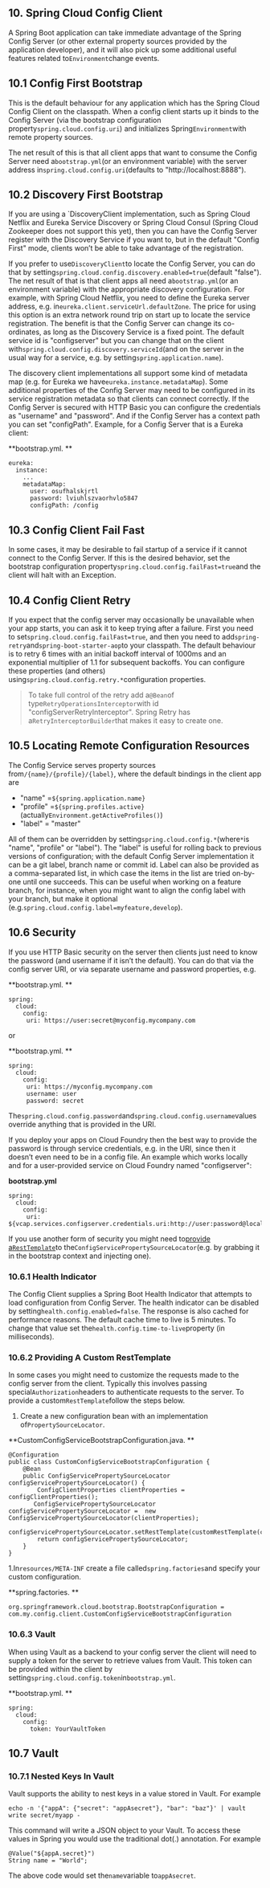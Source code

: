 ## 10. Spring Cloud Config Client

A Spring Boot application can take immediate advantage of the Spring Config Server \(or other external property sources provided by the application developer\), and it will also pick up some additional useful features related to`Environment`change events.

## 10.1 Config First Bootstrap

This is the default behaviour for any application which has the Spring Cloud Config Client on the classpath. When a config client starts up it binds to the Config Server \(via the bootstrap configuration property`spring.cloud.config.uri`\) and initializes Spring`Environment`with remote property sources.

The net result of this is that all client apps that want to consume the Config Server need a`bootstrap.yml`\(or an environment variable\) with the server address in`spring.cloud.config.uri`\(defaults to "http://localhost:8888"\).

## 10.2 Discovery First Bootstrap

If you are using a \`DiscoveryClient implementation, such as Spring Cloud Netflix and Eureka Service Discovery or Spring Cloud Consul \(Spring Cloud Zookeeper does not support this yet\), then you can have the Config Server register with the Discovery Service if you want to, but in the default "Config First" mode, clients won’t be able to take advantage of the registration.

If you prefer to use`DiscoveryClient`to locate the Config Server, you can do that by setting`spring.cloud.config.discovery.enabled=true`\(default "false"\). The net result of that is that client apps all need a`bootstrap.yml`\(or an environment variable\) with the appropriate discovery configuration. For example, with Spring Cloud Netflix, you need to define the Eureka server address, e.g. in`eureka.client.serviceUrl.defaultZone`. The price for using this option is an extra network round trip on start up to locate the service registration. The benefit is that the Config Server can change its co-ordinates, as long as the Discovery Service is a fixed point. The default service id is "configserver" but you can change that on the client with`spring.cloud.config.discovery.serviceId`\(and on the server in the usual way for a service, e.g. by setting`spring.application.name`\).

The discovery client implementations all support some kind of metadata map \(e.g. for Eureka we have`eureka.instance.metadataMap`\). Some additional properties of the Config Server may need to be configured in its service registration metadata so that clients can connect correctly. If the Config Server is secured with HTTP Basic you can configure the credentials as "username" and "password". And if the Config Server has a context path you can set "configPath". Example, for a Config Server that is a Eureka client:

**bootstrap.yml. **

    eureka:
      instance:
        ...
        metadataMap:
          user: osufhalskjrtl
          password: lviuhlszvaorhvlo5847
          configPath: /config
    

## 10.3 Config Client Fail Fast

In some cases, it may be desirable to fail startup of a service if it cannot connect to the Config Server. If this is the desired behavior, set the bootstrap configuration property`spring.cloud.config.failFast=true`and the client will halt with an Exception.

## 10.4 Config Client Retry

If you expect that the config server may occasionally be unavailable when your app starts, you can ask it to keep trying after a failure. First you need to set`spring.cloud.config.failFast=true`, and then you need to add`spring-retry`and`spring-boot-starter-aop`to your classpath. The default behaviour is to retry 6 times with an initial backoff interval of 1000ms and an exponential multiplier of 1.1 for subsequent backoffs. You can configure these properties \(and others\) using`spring.cloud.config.retry.*`configuration properties.

> To take full control of the retry add a`@Bean`of type`RetryOperationsInterceptor`with id "configServerRetryInterceptor". Spring Retry has a`RetryInterceptorBuilder`that makes it easy to create one.

## 10.5 Locating Remote Configuration Resources

The Config Service serves property sources from`/{name}/{profile}/{label}`, where the default bindings in the client app are

* "name" =`${spring.application.name}`
* "profile" =`${spring.profiles.active}`\(actually`Environment.getActiveProfiles()`\)
* "label" = "master"

All of them can be overridden by setting`spring.cloud.config.*`\(where`*`is "name", "profile" or "label"\). The "label" is useful for rolling back to previous versions of configuration; with the default Config Server implementation it can be a git label, branch name or commit id. Label can also be provided as a comma-separated list, in which case the items in the list are tried on-by-one until one succeeds. This can be useful when working on a feature branch, for instance, when you might want to align the config label with your branch, but make it optional \(e.g.`spring.cloud.config.label=myfeature,develop`\).

## 10.6 Security

If you use HTTP Basic security on the server then clients just need to know the password \(and username if it isn’t the default\). You can do that via the config server URI, or via separate username and password properties, e.g.

**bootstrap.yml. **

    spring:
      cloud:
        config:
         uri: https://user:secret@myconfig.mycompany.com
    

or

**bootstrap.yml. **

    spring:
      cloud:
        config:
         uri: https://myconfig.mycompany.com
         username: user
         password: secret
    

The`spring.cloud.config.password`and`spring.cloud.config.username`values override anything that is provided in the URI.

If you deploy your apps on Cloud Foundry then the best way to provide the password is through service credentials, e.g. in the URI, since then it doesn’t even need to be in a config file. An example which works locally and for a user-provided service on Cloud Foundry named "configserver":

**bootstrap.yml**

    spring:
      cloud:
        config:
         uri: ${vcap.services.configserver.credentials.uri:http://user:password@localhost:8888}
    

If you use another form of security you might need to[provide a`RestTemplate`](https://cloud.spring.io/spring-cloud-static/Dalston.SR4/multi/multi__spring_cloud_config_client.html#custom-rest-template)to the`ConfigServicePropertySourceLocator`\(e.g. by grabbing it in the bootstrap context and injecting one\).

### 10.6.1 Health Indicator

The Config Client supplies a Spring Boot Health Indicator that attempts to load configuration from Config Server. The health indicator can be disabled by setting`health.config.enabled=false`. The response is also cached for performance reasons. The default cache time to live is 5 minutes. To change that value set the`health.config.time-to-live`property \(in milliseconds\).

### 10.6.2 Providing A Custom RestTemplate

In some cases you might need to customize the requests made to the config server from the client. Typically this involves passing special`Authorization`headers to authenticate requests to the server. To provide a custom`RestTemplate`follow the steps below.

1. Create a new configuration bean with an implementation of`PropertySourceLocator`.

**CustomConfigServiceBootstrapConfiguration.java. **

    @Configuration
    public class CustomConfigServiceBootstrapConfiguration {
        @Bean
        public ConfigServicePropertySourceLocator configServicePropertySourceLocator() {
            ConfigClientProperties clientProperties = configClientProperties();
           ConfigServicePropertySourceLocator configServicePropertySourceLocator =  new ConfigServicePropertySourceLocator(clientProperties);
            configServicePropertySourceLocator.setRestTemplate(customRestTemplate(clientProperties));
            return configServicePropertySourceLocator;
        }
    }
    

1.In`resources/META-INF` create a file called`spring.factories`and specify your custom configuration.

**spring.factories. **

    org.springframework.cloud.bootstrap.BootstrapConfiguration = com.my.config.client.CustomConfigServiceBootstrapConfiguration
    

### 10.6.3 Vault

When using Vault as a backend to your config server the client will need to supply a token for the server to retrieve values from Vault. This token can be provided within the client by setting`spring.cloud.config.token`in`bootstrap.yml`.

**bootstrap.yml. **

    spring:
      cloud:
        config:
          token: YourVaultToken
    

## 10.7 Vault

### 10.7.1 Nested Keys In Vault

Vault supports the ability to nest keys in a value stored in Vault. For example

`echo -n '{"appA": {"secret": "appAsecret"}, "bar": "baz"}' | vault write secret/myapp -`

This command will write a JSON object to your Vault. To access these values in Spring you would use the traditional dot\(.\) annotation. For example

    @Value("${appA.secret}")
    String name = "World";
    

The above code would set the`name`variable to`appAsecret`.